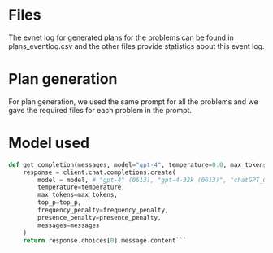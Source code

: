 # Files
The evnet log for generated plans for the problems can be found in plans_eventlog.csv and the other files provide statistics about this event log.

# Plan generation
For plan generation, we used the same prompt for all the problems and we gave the required files for each problem in the prompt. 

# Model used
```python
def get_completion(messages, model="gpt-4", temperature=0.0, max_tokens=4000, top_p=1.0, frequency_penalty=0, presence_penalty=0):
    response = client.chat.completions.create(
        model = model, # "gpt-4" (0613), "gpt-4-32k (0613)", "chatGPT_GPT35-turbo-0301" "gpt-35-turbo-16k" "text-davinci-003"
        temperature=temperature,
        max_tokens=max_tokens,
        top_p=top_p,
        frequency_penalty=frequency_penalty,
        presence_penalty=presence_penalty,
        messages=messages
    )
    return response.choices[0].message.content```